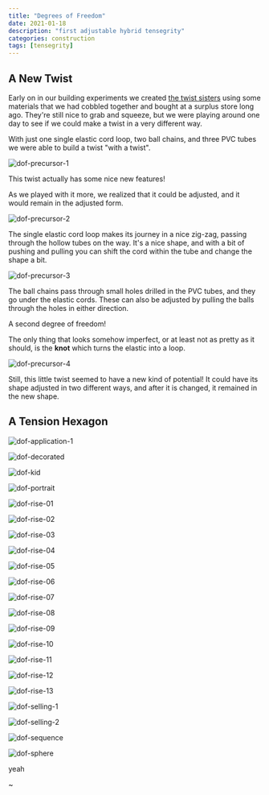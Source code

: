 ```yaml
---
title: "Degrees of Freedom"
date: 2021-01-18
description: "first adjustable hybrid tensegrity"
categories: construction
tags: [tensegrity]
---
```


## A New Twist

Early on in our building experiments we created [the twist sisters](/construction/2020/07/13/twist) using some materials that we had cobbled together and bought at a surplus store long ago. They're still nice to grab and squeeze, but we were playing around one day to see if we could make a twist in a very different way.

With just one single elastic cord loop, two ball chains, and three PVC tubes we were able to build a twist "with a twist".

![dof-precursor-1][dof-precursor-1]

This twist actually has some nice new features! 

As we played with it more, we realized that it could be adjusted, and it would remain in the adjusted form.

![dof-precursor-2][dof-precursor-2]

The single elastic cord loop makes its journey in a nice zig-zag, passing through the hollow tubes on the way.  It's a nice shape, and with a bit of pushing and pulling you can shift the cord within the tube and change the shape a bit.

![dof-precursor-3][dof-precursor-3]

The ball chains pass through small holes drilled in the PVC tubes, and they go under the elastic cords. These can also be adjusted by pulling the balls through the holes in either direction.

A second degree of freedom!

The only thing that looks somehow imperfect, or at least not as pretty as it should, is the **knot** which turns the elastic into a loop.

![dof-precursor-4][dof-precursor-4]

Still, this little twist seemed to have a new kind of potential!  It could have its shape adjusted in two different ways, and after it is changed, it remained in the new shape.

## A Tension Hexagon



![dof-application-1][dof-application-1]

![dof-decorated][dof-decorated]

![dof-kid][dof-kid]

![dof-portrait][dof-portrait]

![dof-rise-01][dof-rise-01]

![dof-rise-02][dof-rise-02]

![dof-rise-03][dof-rise-03]

![dof-rise-04][dof-rise-04]

![dof-rise-05][dof-rise-05]

![dof-rise-06][dof-rise-06]

![dof-rise-07][dof-rise-07]

![dof-rise-08][dof-rise-08]

![dof-rise-09][dof-rise-09]

![dof-rise-10][dof-rise-10]

![dof-rise-11][dof-rise-11]

![dof-rise-12][dof-rise-12]

![dof-rise-13][dof-rise-13]

![dof-selling-1][dof-selling-1]

![dof-selling-2][dof-selling-2]

![dof-sequence][dof-sequence]

![dof-sphere][dof-sphere]

yeah


[dof-application-1]: /images/2021-01/dof-application-1.jpg
[dof-decorated]: /images/2021-01/dof-decorated.jpg
[dof-kid]: /images/2021-01/dof-kid.jpg
[dof-portrait]: /images/2021-01/dof-portrait.jpg
[dof-precursor-1]: /images/2021-01/dof-precursor-1.jpg
[dof-precursor-2]: /images/2021-01/dof-precursor-2.jpg
[dof-precursor-3]: /images/2021-01/dof-precursor-3.jpg
[dof-precursor-4]: /images/2021-01/dof-precursor-4.jpg
[dof-rise-01]: /images/2021-01/dof-rise-01.jpg
[dof-rise-02]: /images/2021-01/dof-rise-02.jpg
[dof-rise-03]: /images/2021-01/dof-rise-03.jpg
[dof-rise-04]: /images/2021-01/dof-rise-04.jpg
[dof-rise-05]: /images/2021-01/dof-rise-05.jpg
[dof-rise-06]: /images/2021-01/dof-rise-06.jpg
[dof-rise-07]: /images/2021-01/dof-rise-07.jpg
[dof-rise-08]: /images/2021-01/dof-rise-08.jpg
[dof-rise-09]: /images/2021-01/dof-rise-09.jpg
[dof-rise-10]: /images/2021-01/dof-rise-10.jpg
[dof-rise-11]: /images/2021-01/dof-rise-11.jpg
[dof-rise-12]: /images/2021-01/dof-rise-12.jpg
[dof-rise-13]: /images/2021-01/dof-rise-13.jpg
[dof-selling-1]: /images/2021-01/dof-selling-1.jpg
[dof-selling-2]: /images/2021-01/dof-selling-2.jpg
[dof-sequence]: /images/2021-01/dof-sequence.jpg
[dof-sphere]: /images/2021-01/dof-sphere.jpg
~
